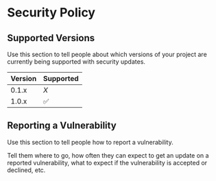 # Security Policy

## Supported Versions

Use this section to tell people about which versions of your project are
currently being supported with security updates.

| Version | Supported  |
|---------|------------|
| 0.1.x   | *X*  <br/> |
| 1.0.x   | ✅          |


## Reporting a Vulnerability

Use this section to tell people how to report a vulnerability.

Tell them where to go, how often they can expect to get an update on a
reported vulnerability, what to expect if the vulnerability is accepted or
declined, etc.
